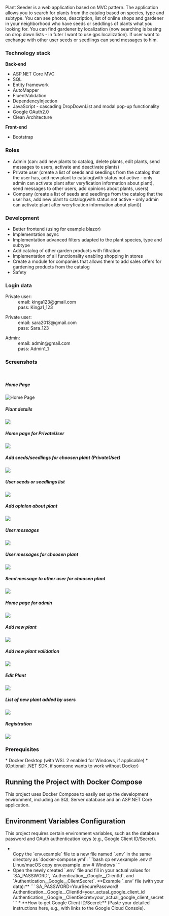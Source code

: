 Plant Seeder is a web application based on MVC pattern. The application allows you to search for plants from the catalog based on species, type and subtype. 
You can see photos, description, list of online shops and gardener in your neighborhood who have seeds or seddlings of plants what you looking for. 
You can find gardener by localization (now searching is basing on drop down lists - in futer I want to use gps localization). If user want to exchange with other user seeds or seedlings can send messages to him.

<h3>Technology stack</h3>
<p><strong>Back-end</strong> </p>
<ul>
  <li>ASP.NET Core MVC</li>
  <li>SQL</li>
  <li> Entity framework</li>
  <li>AutoMapper</li>
  <li>FluentValidation</li>
  <li>DependencyInjection</li>
  <li>JavaScript - cascading DropDownList and modal pop-up functionality</li>
  <li>Google OAuth2.0</li>
  <li>Clean Architecture</li>
 </ul>
 
<p><strong>Front-end</strong> </p>
<ul>
  <li>Bootstrap</li>
 </ul>
  
<h3>Roles</h3>
<ul>
  <li>Admin (can: add new plants to catalog, delete plants, edit plants, send messages to users, activate and deactivate plants)</li>
  <li> Private user (create a list of seeds and seedlings from the catalog that the user has, add new plant to catalog(with status not active - only admin can activate plant after veryfication information about plant), send messages to other users, add opinions about plants, users)</li>
  <li>Company (create a list of seeds and seedlings from the catalog that the user has, add new plant to catalog(with status not active - only admin can activate plant after weryfication information about plant))  </li>
</ul>

<h3>Development</h3>
<ul>
<li>Better frontend (using for example blazor)</li>
<li>Implementation async</li>
<li>Implementation advanced filters adapted to the plant species, type and subtype</li>
<li>Add catalog of other garden products with filtration</li>
<li>Implementation of all functionality enabling shopping in stores</li>
<li>Create a module for companies that allows them to add sales offers for gardening products from the catalog</li>
<li>Safety</li>
</ul>

<h3>Login data</h3>
<p></p>
<dl>
  <dt>Private user:</dt>
    <dd>email: kinga123@gmail.com</dd>
    <dd>pass: Kinga1_123</dd>
</dl>
<dl>
  <dt>Private user:</dt>
    <dd>email: sara2013@gmail.com</dd>
    <dd>pass: Sara_123</dd>
</dl>
<p></p>
<dl>
  <dt>Admin:</dt>
    <dd>email: admin@gmail.com</dd>
    <dd>pass: Admin1_1</dd>
</dl>

<h3>Screenshots</h3>
<br>
<h5>Home Page</h5>
<img src="/VFHCatalogMVC.Web/Screens/Index.png" alt="Home Page" title="Home Page">
<br>
<h5>Plant details</h5>
<img src="/VFHCatalogMVC.Web/Screens/PlantDetails.png">
<br>
<h5>Home page for PrivateUser</h5>
<img src="/VFHCatalogMVC.Web/Screens/IndexPrivateUser.png">
<br>
<h5>Add seeds/seedlings for choosen plant (PrivateUser)</h5>
<img src="/VFHCatalogMVC.Web/Screens/PrivateUserAddSeeds.png">
<br>
<h5>User seeds or seedlings list</h5>
<img src="/VFHCatalogMVC.Web/Screens/IndexUserSeedsList.png">
<br>
<h5>Add opinion about plant</h5>
<img src="/VFHCatalogMVC.Web/Screens/AddOpinion.png">
<br>
<h5>User messages</h5>
<img src="/VFHCatalogMVC.Web/Screens/UserMessages.png">
<br>
<h5>User messages for choosen plant</h5>
<img src="/VFHCatalogMVC.Web/Screens/UserIndexPlantMessages.png">
<br>
<h5>Send message to other user for choosen plant</h5>
<img src="/VFHCatalogMVC.Web/Screens/SendMessagePUByPU.png">
<br>
<h5>Home page for admin</h5>
<img src="/VFHCatalogMVC.Web/Screens/IndexAdmin.png">  
<br>
<h5>Add new plant</h5>
<img src="/VFHCatalogMVC.Web/Screens/AdminAddNewPlant.png">  
<br>
<h5>Add new plant validation</h5>
<img src="/VFHCatalogMVC.Web/Screens/AdminAddNewPlantValidation.png">  
<br>
<h5>Edit Plant</h5>
<img src="/VFHCatalogMVC.Web/Screens/AdminEditPlant.png">  
<br>
<h5>List of new plant added by users</h5>
<img src="/VFHCatalogMVC.Web/Screens/NewAddedPlantsByUsersIndexAdmin.png">  
<br>
<h5>Registration</h5>
<img src="/VFHCatalogMVC.Web/Screens/Register.png">
<h3>Prerequisites</h3>
* Docker Desktop (with WSL 2 enabled for Windows, if applicable)
* (Optional: .NET SDK, if someone wants to work without Docker)
<h2>Running the Project with Docker Compose</h2>
This project uses Docker Compose to easily set up the development environment, including an SQL Server database and an ASP.NET Core application.  
<h2>Environment Variables Configuration</h2>
This project requires certain environment variables, such as the database password and OAuth authentication keys (e.g., Google Client ID/Secret).
<ul>
<li></li> Copy the `env.example` file to a new file named `.env` in the same directory as `docker-compose.yml`:
    ```bash
    cp env.example .env  # Linux/macOS
    copy env.example .env # Windows
    ```</li>
<li>Open the newly created `.env` file and fill in your actual values for `SA_PASSWORD`, `Authentication__Google__ClientId`, and `Authentication__Google__ClientSecret`.
    **Example `.env` file (with your data):**
    ```
    SA_PASSWORD=YourSecurePassword!
    Authentication__Google__ClientId=your_actual_google_client_id
    Authentication__Google__ClientSecret=your_actual_google_client_secret
    ```
    * **How to get Google Client ID/Secret:** (Paste your detailed instructions here, e.g., with links to the Google Cloud Console).
</li>
</ul>






